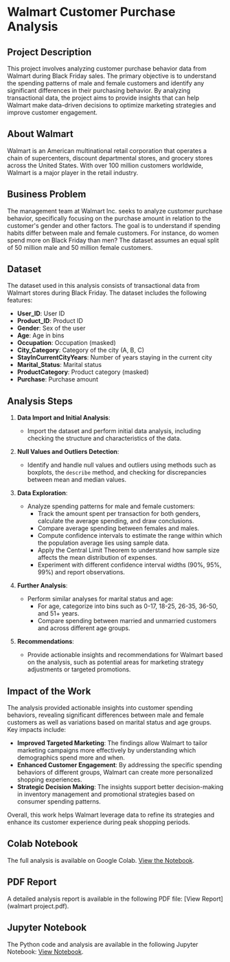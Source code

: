 

# Walmart Customer Purchase Analysis

## Project Description

This project involves analyzing customer purchase behavior data from Walmart during Black Friday sales. The primary objective is to understand the spending patterns of male and female customers and identify any significant differences in their purchasing behavior. By analyzing transactional data, the project aims to provide insights that can help Walmart make data-driven decisions to optimize marketing strategies and improve customer engagement.

## About Walmart

Walmart is an American multinational retail corporation that operates a chain of supercenters, discount departmental stores, and grocery stores across the United States. With over 100 million customers worldwide, Walmart is a major player in the retail industry.

## Business Problem

The management team at Walmart Inc. seeks to analyze customer purchase behavior, specifically focusing on the purchase amount in relation to the customer's gender and other factors. The goal is to understand if spending habits differ between male and female customers. For instance, do women spend more on Black Friday than men? The dataset assumes an equal split of 50 million male and 50 million female customers.

## Dataset

The dataset used in this analysis consists of transactional data from Walmart stores during Black Friday. The dataset includes the following features:

- **User_ID**: User ID
- **Product_ID**: Product ID
- **Gender**: Sex of the user
- **Age**: Age in bins
- **Occupation**: Occupation (masked)
- **City_Category**: Category of the city (A, B, C)
- **StayInCurrentCityYears**: Number of years staying in the current city
- **Marital_Status**: Marital status
- **ProductCategory**: Product category (masked)
- **Purchase**: Purchase amount

## Analysis Steps

1. **Data Import and Initial Analysis**:
   - Import the dataset and perform initial data analysis, including checking the structure and characteristics of the data.

2. **Null Values and Outliers Detection**:
   - Identify and handle null values and outliers using methods such as boxplots, the `describe` method, and checking for discrepancies between mean and median values.

3. **Data Exploration**:
   - Analyze spending patterns for male and female customers:
     - Track the amount spent per transaction for both genders, calculate the average spending, and draw conclusions.
     - Compare average spending between females and males.
     - Compute confidence intervals to estimate the range within which the population average lies using sample data.
     - Apply the Central Limit Theorem to understand how sample size affects the mean distribution of expenses.
     - Experiment with different confidence interval widths (90%, 95%, 99%) and report observations.

4. **Further Analysis**:
   - Perform similar analyses for marital status and age:
     - For age, categorize into bins such as 0-17, 18-25, 26-35, 36-50, and 51+ years.
     - Compare spending between married and unmarried customers and across different age groups.

5. **Recommendations**:
   - Provide actionable insights and recommendations for Walmart based on the analysis, such as potential areas for marketing strategy adjustments or targeted promotions.



## Impact of the Work

The analysis provided actionable insights into customer spending behaviors, revealing significant differences between male and female customers as well as variations based on marital status and age groups. Key impacts include:

- **Improved Targeted Marketing**: The findings allow Walmart to tailor marketing campaigns more effectively by understanding which demographics spend more and when.
- **Enhanced Customer Engagement**: By addressing the specific spending behaviors of different groups, Walmart can create more personalized shopping experiences.
- **Strategic Decision Making**: The insights support better decision-making in inventory management and promotional strategies based on consumer spending patterns.

Overall, this work helps Walmart leverage data to refine its strategies and enhance its customer experience during peak shopping periods.

## Colab Notebook

The full analysis is available on Google Colab. [View the Notebook](colab_link.md).

## PDF Report

A detailed analysis report is available in the following PDF file: [View Report](walmart project.pdf).

## Jupyter Notebook

The Python code and analysis are available in the following Jupyter Notebook: [View Notebook](walmart.ipynb).




